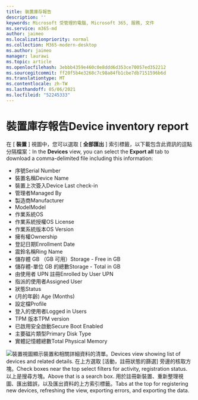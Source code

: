 ```yaml
---
title: 裝置庫存報告
description: ''
keywords: Microsoft 受管理的電腦, Microsoft 365, 服務, 文件
ms.service: m365-md
author: jaimeo
ms.localizationpriority: normal
ms.collection: M365-modern-desktop
ms.author: jaimeo
manager: laurawi
ms.topic: article
ms.openlocfilehash: 3ebbb4359e460c0e8ddd6d353ce70057ed352212
ms.sourcegitcommit: ff20f5b4e3268c7c98a84fb1cbe7db7151596b6d
ms.translationtype: MT
ms.contentlocale: zh-TW
ms.lasthandoff: 05/06/2021
ms.locfileid: "52245333"
---
```

# <a name="device-inventory-report"></a><span data-ttu-id="e5051-103">裝置庫存報告</span><span class="sxs-lookup"><span data-stu-id="e5051-103">Device inventory report</span></span>

<span data-ttu-id="e5051-104">在 [ **裝置** ] 視圖中，您可以選取 [ **全部匯出** ] 索引標籤，以下載包含此資訊的逗點分隔檔案：</span><span class="sxs-lookup"><span data-stu-id="e5051-104">In the **Devices** view, you can select the **Export all** tab to download a comma-delimited file including this information:</span></span>

- <span data-ttu-id="e5051-105">序號</span><span class="sxs-lookup"><span data-stu-id="e5051-105">Serial Number</span></span>
- <span data-ttu-id="e5051-106">裝置名稱</span><span class="sxs-lookup"><span data-stu-id="e5051-106">Device Name</span></span>
- <span data-ttu-id="e5051-107">裝置上次簽入</span><span class="sxs-lookup"><span data-stu-id="e5051-107">Device Last check-in</span></span>
- <span data-ttu-id="e5051-108">管理者</span><span class="sxs-lookup"><span data-stu-id="e5051-108">Managed By</span></span>
- <span data-ttu-id="e5051-109">製造商</span><span class="sxs-lookup"><span data-stu-id="e5051-109">Manufacturer</span></span>
- <span data-ttu-id="e5051-110">Model</span><span class="sxs-lookup"><span data-stu-id="e5051-110">Model</span></span>
- <span data-ttu-id="e5051-111">作業系統</span><span class="sxs-lookup"><span data-stu-id="e5051-111">OS</span></span>
- <span data-ttu-id="e5051-112">作業系統授權</span><span class="sxs-lookup"><span data-stu-id="e5051-112">OS License</span></span>
- <span data-ttu-id="e5051-113">作業系統版本</span><span class="sxs-lookup"><span data-stu-id="e5051-113">OS Version</span></span>
- <span data-ttu-id="e5051-114">擁有權</span><span class="sxs-lookup"><span data-stu-id="e5051-114">Ownership</span></span>
- <span data-ttu-id="e5051-115">登記日期</span><span class="sxs-lookup"><span data-stu-id="e5051-115">Enrollment Date</span></span>
- <span data-ttu-id="e5051-116">震鈴名稱</span><span class="sxs-lookup"><span data-stu-id="e5051-116">Ring Name</span></span>
- <span data-ttu-id="e5051-117">儲存體 GB （GB 可用）</span><span class="sxs-lookup"><span data-stu-id="e5051-117">Storage - Free in GB</span></span>
- <span data-ttu-id="e5051-118">儲存體-單位 GB 的總數</span><span class="sxs-lookup"><span data-stu-id="e5051-118">Storage - Total in GB</span></span>
- <span data-ttu-id="e5051-119">由使用者 UPN 註冊</span><span class="sxs-lookup"><span data-stu-id="e5051-119">Enrolled by User UPN</span></span>
- <span data-ttu-id="e5051-120">指派的使用者</span><span class="sxs-lookup"><span data-stu-id="e5051-120">Assigned User</span></span>
- <span data-ttu-id="e5051-121">狀態</span><span class="sxs-lookup"><span data-stu-id="e5051-121">Status</span></span>
- <span data-ttu-id="e5051-122"> (月的年齡) </span><span class="sxs-lookup"><span data-stu-id="e5051-122">Age (Months)</span></span>
- <span data-ttu-id="e5051-123">設定檔</span><span class="sxs-lookup"><span data-stu-id="e5051-123">Profile</span></span>
- <span data-ttu-id="e5051-124">登入的使用者</span><span class="sxs-lookup"><span data-stu-id="e5051-124">Logged in Users</span></span>
- <span data-ttu-id="e5051-125">TPM 版本</span><span class="sxs-lookup"><span data-stu-id="e5051-125">TPM version</span></span>
- <span data-ttu-id="e5051-126">已啟用安全啟動</span><span class="sxs-lookup"><span data-stu-id="e5051-126">Secure Boot Enabled</span></span>
- <span data-ttu-id="e5051-127">主要磁片類型</span><span class="sxs-lookup"><span data-stu-id="e5051-127">Primary Disk Type</span></span>
- <span data-ttu-id="e5051-128">實體記憶體總數</span><span class="sxs-lookup"><span data-stu-id="e5051-128">Total Physical Memory</span></span> 

![<span data-ttu-id="e5051-129">裝置視圖顯示裝置和相關詳細資料的清單。</span><span class="sxs-lookup"><span data-stu-id="e5051-129">Devices view showing list of devices and related details.</span></span> <span data-ttu-id="e5051-130">在上方選取 [活動，註冊狀態的篩選] 旁邊的核取方塊。</span><span class="sxs-lookup"><span data-stu-id="e5051-130">Check boxes near the top select filters for activity, registration status.</span></span> <span data-ttu-id="e5051-131">以上是搜尋方塊。</span><span class="sxs-lookup"><span data-stu-id="e5051-131">Above that is a search box.</span></span> <span data-ttu-id="e5051-132">用於註冊新裝置、重新整理視圖、匯出錯誤，以及匯出資料的上方索引標籤。</span><span class="sxs-lookup"><span data-stu-id="e5051-132">Tabs at the top for registering new devices, refreshing the view, exporting errors, and exporting the data.</span></span> ](../../media/mmd-devices-view.png)
